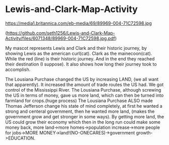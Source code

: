 # Lewis-and-Clark-Map-Activity
https://media1.britannica.com/eb-media/69/89969-004-71C72598.jpg

(https://github.com/seth1256/Lewis-and-Clark-Map-Activity/files/6071348/89969-004-71C72598.jpg.pdf)



  My mascot represents Lewis and Clark and their historic journey, by showing Lewis as the american curl(cat). Clark as the mainecoon(cat). While the red (line) is their historic journey. And in the end they reached their destination (I suppose). It also shows how long their journey took to accomplish.
  
  The Lousiana Purchase changed the US by increasing LAND, (we all want that apparently). It increased the amount of trade routes the US had. We got control of the Mississippi River. The Lousiana Purchase, although screwing the US in terms of money, gave us more land, which can then be turned into farmland for crops.(huge process) The Lousiana Purchase ALSO made Thomas Jefferson change his state of mind completely, at first he wanted a strong and centeral government, then he wanted more land, (makes the government grow and get stronger in some ways). By getting more land, the US could grow their economy which then in the long run could make some money back, more land->more homes->population increase->more people for jobs->MORE MONEY->land!(NO-ONECARES)->government growth->EDUCATION.
